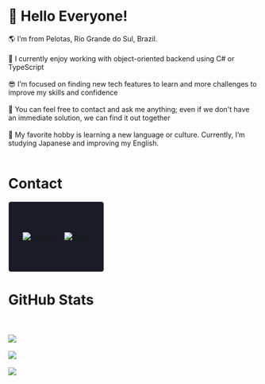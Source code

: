 # 👋 Hello Everyone! 
🌎 I’m from Pelotas, Rio Grande do Sul, Brazil. <br><br>
🧠 I currently enjoy working with object-oriented backend using C# or TypeScript<br><br>
😎 I’m focused on finding new tech features to learn and more challenges to improve my skills and confidence<br><br>
💬 You can feel free to contact and ask me anything; even if we don't have an immediate solution, we can find it out together<br><br>
📖 My favorite hobby is learning a new language or culture. Currently, I’m studying Japanese and improving my English.<br><br>

# Contact
<section>
  <p 
  align="center" 
  style="background-color:#1a1b27; padding: 20px; display: flex; width: 30%; min-height: 100px; align-items: center; justify-content: space-around; border: solid 1px #bbbabc; border-radius: 5px"
  class="connection-container"
  >
    <a href="https://www.linkedin.com/in/piedro-rockembach-nunes-dev/" target="_blank">
      <img align="center" src="https://img.shields.io/badge/LinkedIn-0077B5?style=for-the-badge&logo=linkedin&logoColor=white" alt="linkedin" style=" max-width: 100%" />
    </a>
    <a href="mailto:piedrorn@gmail.com" target="_blank">
      <img align="center" src="https://img.shields.io/badge/Gmail-D14836?style=for-the-badge&logo=gmail&logoColor=white" alt="email"  style="max-width: 100%"/>
    </a>
  </p>
</section>

# GitHub Stats<br><br>
![](https://github-readme-stats.vercel.app/api?username=PiedroRockembach&theme=tokyonight&hide_border=false&include_all_commits=true&count_private=false)<br/><br>
![](https://github-readme-streak-stats.herokuapp.com/?user=PiedroRockembach&theme=tokyonight&hide_border=false)<br/><br>
![](https://github-readme-stats.vercel.app/api/top-langs/?username=PiedroRockembach&theme=tokyonight&hide_border=false&include_all_commits=true&count_private=false&layout=compact&langs_count=10)<br>
